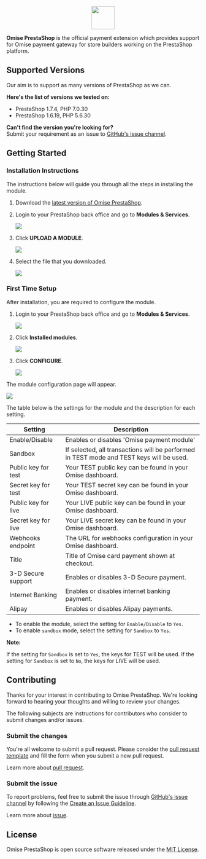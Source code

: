 <p align="center"><a href='https://www.omise.co'><img src='https://cdn.omise.co/assets/omise-logo-with-text.svg' height='60'></a></p>

**Omise PrestaShop** is the official payment extension which provides support for Omise payment gateway for store builders working on the PrestaShop platform.

## Supported Versions

Our aim is to support as many versions of PrestaShop as we can.  

**Here's the list of versions we tested on:**

- PrestaShop 1.7.4, PHP 7.0.30
- PrestaShop 1.6.19, PHP 5.6.30

**Can't find the version you're looking for?**  
Submit your requirement as an issue to [GitHub's issue channel](https://github.com/omise/omise-prestashop/issues).

## Getting Started

### Installation Instructions

The instructions below will guide you through all the steps in installing the module.

1. Download the [latest version of Omise PrestaShop](https://github.com/omise/omise-prestashop/releases/download/v1.7.3/omise-prestashop-v1.7.3.zip).

2. Login to your PrestaShop back office and go to **Modules & Services**.

    ![](https://user-images.githubusercontent.com/4145121/33422261-b097cbc2-d5e7-11e7-8270-f2e20cc2ad68.png)

3. Click **UPLOAD A MODULE**.

    ![](https://user-images.githubusercontent.com/4145121/33428747-b0f73aa2-d5fc-11e7-93c1-2ada62d88e2c.png)

4. Select the file that you downloaded.

    ![](https://user-images.githubusercontent.com/4145121/33428763-bb96fccc-d5fc-11e7-8810-2b9f618b999b.png)

### First Time Setup

After installation, you are required to configure the module.

1. Login to your PrestaShop back office and go to **Modules & Services**.

    ![](https://user-images.githubusercontent.com/4145121/33422261-b097cbc2-d5e7-11e7-8270-f2e20cc2ad68.png)

2. Click **Installed modules**.

    ![](https://user-images.githubusercontent.com/4145121/33425834-837cb688-d5f2-11e7-8086-96b615cab1a8.png)

3. Click **CONFIGURE**.

    ![](https://user-images.githubusercontent.com/4145121/33425839-8ab131f4-d5f2-11e7-9514-39694a6f6fee.png)

The module configuration page will appear.

![](https://user-images.githubusercontent.com/4145121/33425845-8e2d6aa0-d5f2-11e7-95c7-0f91baf91857.png)

The table below is the settings for the module and the description for each setting.

| Setting             | Description                                                                              |
| ------------------- | -----------------------------------------------------------------------------------------|
| Enable/Disable      | Enables or disables 'Omise payment module'                                               |
| Sandbox             | If selected, all transactions will be performed in TEST mode and TEST keys will be used. |
| Public key for test | Your TEST public key can be found in your Omise dashboard.                               |
| Secret key for test | Your TEST secret key can be found in your Omise dashboard.                               |
| Public key for live | Your LIVE public key can be found in your Omise dashboard.                               |
| Secret key for live | Your LIVE secret key can be found in your Omise dashboard.                               |
| Webhooks endpoint   | The URL for webhooks configuration in your Omise dashboard.                              |
| Title               | Title of Omise card payment shown at checkout.                                           |
| 3-D Secure support  | Enables or disables 3-D Secure payment.                                                  |
| Internet Banking    | Enables or disables internet banking payment.                                            |
| Alipay              | Enables or disables Alipay payments.                                                     |

- To enable the module, select the setting for `Enable/Disable` to `Yes`.
- To enable `sandbox` mode, select the setting for `Sandbox` to `Yes`.

**Note:**

If the setting for `Sandbox` is set to `Yes`, the keys for TEST will be used. If the setting for `Sandbox` is set to `No`, the keys for LIVE will be used.

## Contributing

Thanks for your interest in contributing to Omise PrestaShop. We're looking forward to hearing your thoughts and willing to review your changes.

The following subjects are instructions for contributors who consider to submit changes and/or issues.

### Submit the changes

You're all welcome to submit a pull request. Please consider the [pull request template](https://github.com/omise/omise-prestashop/blob/master/.github/PULL_REQUEST_TEMPLATE.md) and fill the form when you submit a new pull request.

Learn more about [pull request](https://help.github.com/articles/about-pull-requests).

### Submit the issue

To report problems, feel free to submit the issue through [GitHub's issue channel](https://github.com/omise/omise-prestashop/issues) by following the [Create an Issue Guideline](https://guides.github.com/activities/contributing-to-open-source/#contributing).

Learn more about [issue](https://guides.github.com/features/issues).

## License

Omise PrestaShop is open source software released under the [MIT License](https://github.com/omise/omise-prestashop/blob/master/LICENSE).
